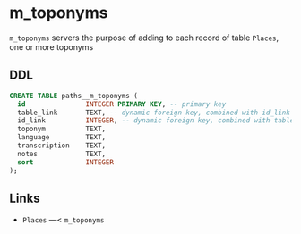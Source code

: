 # m_toponyms

`m_toponyms` servers the purpose of adding to each record of table `Places`,
one or more toponyms

## DDL

```sql
CREATE TABLE paths__m_toponyms (
  id               INTEGER PRIMARY KEY, -- primary key
  table_link       TEXT, -- dynamic foreign key, combined with id_link
  id_link          INTEGER, -- dynamic foreign key, combined with table_link
  toponym          TEXT,
  language         TEXT,
  transcription    TEXT,
  notes            TEXT,
  sort             INTEGER
);
```

## Links
- `Places` —< `m_toponyms`
